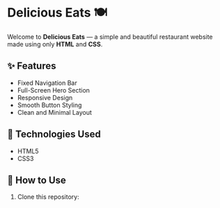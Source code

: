 # Delicious Eats 🍽️

Welcome to **Delicious Eats** — a simple and beautiful restaurant website made using only **HTML** and **CSS**.

## ✨ Features
- Fixed Navigation Bar
- Full-Screen Hero Section
- Responsive Design
- Smooth Button Styling
- Clean and Minimal Layout

## 🚀 Technologies Used
- HTML5
- CSS3


## 📂 How to Use
1. Clone this repository:

